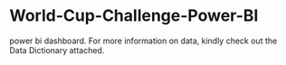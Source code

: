 # World-Cup-Challenge-Power-BI

power bi dashboard. For more information on data, kindly check out the Data Dictionary attached.
